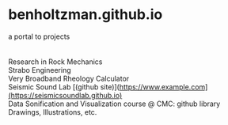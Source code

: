 # benholtzman.github.io
a portal to projects <br>
<br>
<br>
Research in Rock Mechanics <br>
Strabo Engineering <br>
Very Broadband Rheology Calculator <br>
Seismic Sound Lab [(github site)](https://www.example.com](https://seismicsoundlab.github.io) <br>
Data Sonification and Visualization course @ CMC: github library <br>
Drawings, Illustrations, etc. <br>
<br>

